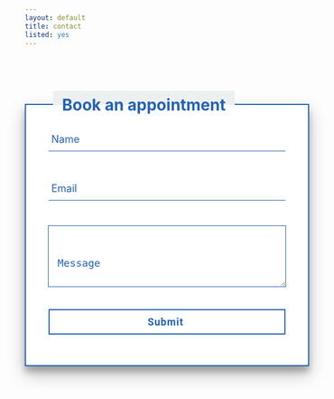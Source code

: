 ```yaml
---
layout: default
title: contact
listed: yes
---
```

<!--<style type="text/css"> html{ margin: 0; height: 100%; overflow: hidden; } iframe{ position: absolute; left:0; right:0; bottom:0; top:0; border:0; } </style>
 <iframe id="typeform-full" width="100%" height="100%" frameborder="0" allow="camera; microphone; autoplay; encrypted-media;" src="https://form.typeform.com/to/vAy9JQ?typeform-medium=embed-snippet"></iframe> <script type="text/javascript" src="https://embed.typeform.com/embed.js"></script>-->

 <style type="text/css">
    .form-container {
  background: #2462b3;
  background: #FFF;
  border: 2px solid #2462b3;
  padding: 40px;
  margin-bottom: 40px;
  margin: 2rem auto;
  box-shadow: 0 14px 28px rgba(0, 0, 0, 0.25), 0 10px 10px rgba(0, 0, 0, 0.22);
  text-align: center;
  position: relative;
}

.form-label {
  position: absolute;
  top: 0;
  left: 3rem;
  background: #FFF;
  padding: 0.5rem 1rem;
  margin: 0;
  transform: translateY(-50%);
  color: #2462b3;

  &:before,
    &:after{
		content: "";
		position: absolute;
		height: 50%;
		width: 100%;
		left: 0;
		z-index: -1;
    }

    &:before{
		background: #ecf0f1;
		top: 0;
    }

    &:after{
    	background: #FFF;
    	bottom: 0;
    }
}


/* container sorrounding message */

.message-form-control {
  width: 100%;
  background: transparent;
  border: none;
  border-radius: 0;
  padding: 1rem;
  box-shadow: 0 0 0 1px #2462b3;
  transition: all 0.5s ease;
}

.message-form-control:focus {
  outline: 0;
  box-shadow: 0 0 0 2px #2462b3;
}

.message-form-control::-webkit-input-placeholder {
  color: #2462b3;
  font-size: 18px;
  line-height: 100px;
  transition: all 0.5s ease;
  margin: 0 auto;
}

.message-form-control:focus::-webkit-input-placeholder {
  color: #AAA;
  font-size: 12px;
  line-height: 12px;
  padding-left: 0%;
}


/* Button styling */

.button {
  background: #FFF;
  border-radius: 0;
  font-family: 'Roboto', sans-serif;
  color: #2462b3;
  font-weight: bold;
  letter-spacing: 1px;
  margin-top: 40px;
  border: 2px solid #2462b3;
  text-align: center;
}

.button:hover {
  background: #2462b3;
  color: #FFF;
  border: 2px solid #2462b3;
}

.button.raised {
  transition: box-shadow 0.2s cubic-bezier(0.4, 0, 0.2, 1);
  box-shadow: 0 2px 5px 0 rgba(0, 0, 0, 0);
}

.button.raised:hover {
  box-shadow: 0 2px 5px 0 rgba(0, 0, 0, 0.26);
}

.button.raised:active {
  box-shadow: 0 8px 17px 0 rgba(0, 0, 0, 0.2);
}


/* form starting stylings*/

.group {
  position: relative;
  margin-bottom: 45px;
}

input {
  background: transparent;
  font-size: 18px;
  padding: 10px 10px 10px 5px;
  display: block;
  width: 100%;
  border: none;
  border-bottom: 1px solid #2462b3;
}

input:focus {
  outline: none;
}


/* LABEL */

label {
  color: #2462b3;
  font-size: 18px;
  font-weight: normal;
  position: absolute;
  pointer-events: none;
  left: 5px;
  top: 10px;
  transition: 0.2s ease all;
}


/* active state */

input:focus ~ label,
input:valid ~ label {
  top: -20px;
  font-size: 14px;
  color: #2462b3;
}


/* BOTTOM BARS */

.bar {
  position: relative;
  display: block;
  width: 50%;
}

.bar:before,
.bar:after {
  content: '';
  height: 2px;
  width: 0;
  bottom: 1px;
  position: absolute;
  background: #2462b3;
  transition: 0.2s ease all;
}

.bar:before {
  left: 100%;
}

.bar:after {
  right: 0%;
}


/* active state */

input:focus ~ .bar:before,
input:focus ~ .bar:after {
  width: 100%;
}


/* HIGHLIGHTER */

.highlight {
  position: absolute;
  height: 60%;
  width: 100px;
  top: 25%;
  left: 0;
  pointer-events: none;
  opacity: 0.5;
}


/* active state */

input:focus ~ .highlight {
  animation: inputHighlighter 0.3s ease;
}

.hidden {
  display:none;
}


/* ANIMATIONS */

@keyframes inputHighlighter {
  from {
    background: #5264AE;
  }
  to {
    width: 0;
    background: transparent;
  }
}
 </style>
<div class="centerwrapper centerwrapper--medium" style="margin-top:100px">
 <div class="container-form">
    <div class="form-container front">
    	<h1 class="form-label">Book an appointment</h1>
        <form name="contact" netlify>
        <p class="hidden">
          <label>
            Don’t fill this out if you’re human: <input name="bot-field" />
          </label>
        </p>
            <div class="group">
                <input name="user-name" type="text" required>
                <span class="highlight"></span>
                <span class="bar"></span>
                <label>Name</label>
            </div>
            <div class="group">
                <input name="user-email" type="text" required>
                <span class="highlight"></span>
                <span class="bar"></span>
                <label>Email</label>
            </div>
            <!-- Message body -->
            <textarea class="message-form-control" id="message" name="message" placeholder="Message" rows="5"></textarea>
            <input type="submit" class="button raised btn btn-primary btn-lg">
        </form>
    </div>
</div>
</div>

